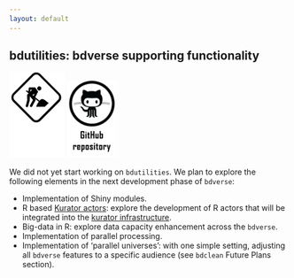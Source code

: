 ```yaml
---
layout: default
---
```

## bdutilities: bdverse supporting functionality

<img src="assets/images/under_construction.png" alt="bdutilities is under construction" title= "bdutilities is under construction" width="100"/>
<a href="https://github.com/bd-R/bdutilities" target="_blank"><img src="assets/images/github_repo.png" alt="bdutilities GitHub repository" title= "Open bdutilities repository" width="90"/></a>
   


We did not yet start working on `bdutilities`. We plan to explore the following elements in the next development phase of `bdverse`:

* Implementation of Shiny modules.
* R based <a href="https://wiki.datakurator.org/wiki/Developer_Documentation" target="_blank">Kurator actors</a>: explore the development of R actors that will be integrated into the <a href="https://wiki.datakurator.org/wiki/" target="_blank">kurator infrastructure</a>.
* Big-data in R: explore data capacity enhancement across the `bdverse`.
* Implementation of parallel processing.
* Implementation of ‘parallel universes’: with one simple setting, adjusting all `bdverse` features to a specific audience (see `bdclean` Future Plans section).








